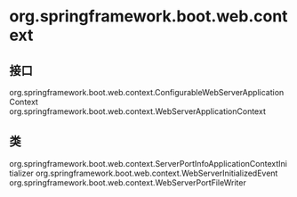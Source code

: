 # org.springframework.boot.web.context

## 接口

org.springframework.boot.web.context.ConfigurableWebServerApplicationContext
org.springframework.boot.web.context.WebServerApplicationContext

## 类

org.springframework.boot.web.context.ServerPortInfoApplicationContextInitializer
org.springframework.boot.web.context.WebServerInitializedEvent
org.springframework.boot.web.context.WebServerPortFileWriter




